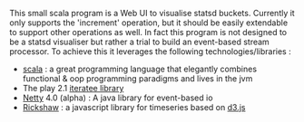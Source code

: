 
This small scala program is a Web UI to visualise statsd buckets.
Currently it only supports the 'increment' operation, but it should be easily extendable to support 
other operations as well. In fact this program is not designed to be
a statsd visualiser but rather a trial to build an event-based stream processor. 
To achieve this it leverages the following technologies/libraries :

* [scala](http://www.scala-lang.org) : a great programming language that elegantly combines functional & oop programming paradigms and lives in the jvm
* The play 2.1 [iteratee library](http://www.playframework.org/documentation/2.0/Iteratees)
* [Netty](http://netty.io) 4.0 (alpha) : A java library for event-based io 
* [Rickshaw](http://code.shutterstock.com/rickshaw/) : a javascript library for timeseries based on [d3.js](http://d3js.org)

